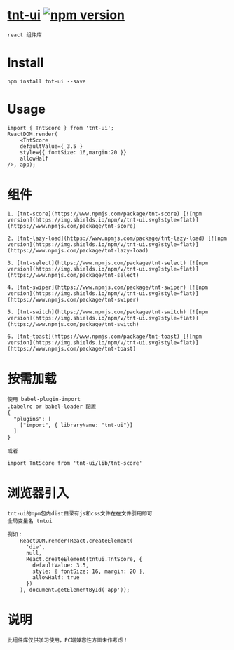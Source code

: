 # [tnt-ui](https://github.com/Genie77998/tnt-ui.git) [![npm version](https://img.shields.io/npm/v/tnt-ui.svg?style=flat)](https://www.npmjs.com/package/tnt-ui)

    react 组件库

# Install
    npm install tnt-ui --save

# Usage

    import { TntScore } from 'tnt-ui';
    ReactDOM.render(
        <TntScore
        defaultValue={ 3.5 }
        style={{ fontSize: 16,margin:20 }}
        allowHalf
    />, app);
    


# 组件

    1. [tnt-score](https://www.npmjs.com/package/tnt-score) [![npm version](https://img.shields.io/npm/v/tnt-ui.svg?style=flat)](https://www.npmjs.com/package/tnt-score)

    2. [tnt-lazy-load](https://www.npmjs.com/package/tnt-lazy-load) [![npm version](https://img.shields.io/npm/v/tnt-ui.svg?style=flat)](https://www.npmjs.com/package/tnt-lazy-load)

    3. [tnt-select](https://www.npmjs.com/package/tnt-select) [![npm version](https://img.shields.io/npm/v/tnt-ui.svg?style=flat)](https://www.npmjs.com/package/tnt-select)

    4. [tnt-swiper](https://www.npmjs.com/package/tnt-swiper) [![npm version](https://img.shields.io/npm/v/tnt-ui.svg?style=flat)](https://www.npmjs.com/package/tnt-swiper)

    5. [tnt-switch](https://www.npmjs.com/package/tnt-switch) [![npm version](https://img.shields.io/npm/v/tnt-ui.svg?style=flat)](https://www.npmjs.com/package/tnt-switch)

    6. [tnt-toast](https://www.npmjs.com/package/tnt-toast) [![npm version](https://img.shields.io/npm/v/tnt-ui.svg?style=flat)](https://www.npmjs.com/package/tnt-toast)

# 按需加载
    使用 babel-plugin-import
    .babelrc or babel-loader 配置
    {
      "plugins": [
        ["import", { libraryName: "tnt-ui"}]
      ]
    }

    或者

    import TntScore from 'tnt-ui/lib/tnt-score'

# 浏览器引入
    tnt-ui的npm包内dist目录有js和css文件在在文件引用即可 
    全局变量名 tntui

    例如：  
        ReactDOM.render(React.createElement(
          'div',
          null,
          React.createElement(tntui.TntScore, {
            defaultValue: 3.5,
            style: { fontSize: 16, margin: 20 },
            allowHalf: true
          })
        ), document.getElementById('app'));


# 说明 
    此组件库仅供学习使用，PC端兼容性方面未作考虑！
